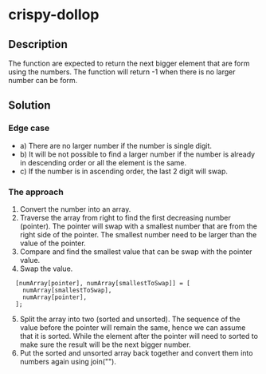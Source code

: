 # crispy-dollop

## Description

The function are expected to return the next bigger element that are form using the numbers. The function will return -1 when there is no larger number can be form.

## Solution

### Edge case

- a) There are no larger number if the number is single digit.
- b) It will be not possible to find a larger number if the number is already in descending order or all the element is the same.
- c) If the number is in ascending order, the last 2 digit will swap.

### The approach

1. Convert the number into an array.
2. Traverse the array from right to find the first decreasing number (pointer). The pointer will swap with a smallest number that are from the right side of the pointer. The smallest number need to be larger than the value of the pointer.
3. Compare and find the smallest value that can be swap with the pointer value.
4. Swap the value.

```
  [numArray[pointer], numArray[smallestToSwap]] = [
    numArray[smallestToSwap],
    numArray[pointer],
  ];
```

5. Split the array into two (sorted and unsorted). The sequence of the value before the pointer will remain the same, hence we can assume that it is sorted. While the element after the pointer will need to sorted to make sure the result will be the next bigger number.
6. Put the sorted and unsorted array back together and convert them into numbers again using join("").
